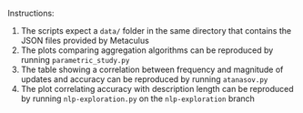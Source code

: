 Instructions:
1. The scripts expect a `data/` folder in the same directory that contains the JSON files provided by Metaculus
1. The plots comparing aggregation algorithms can be reproduced by running `parametric_study.py`
2. The table showing a correlation between frequency and magnitude of updates and accuracy can be reproduced by running `atanasov.py`
1. The plot correlating accuracy with description length can be reproduced by running `nlp-exploration.py` on the `nlp-exploration` branch